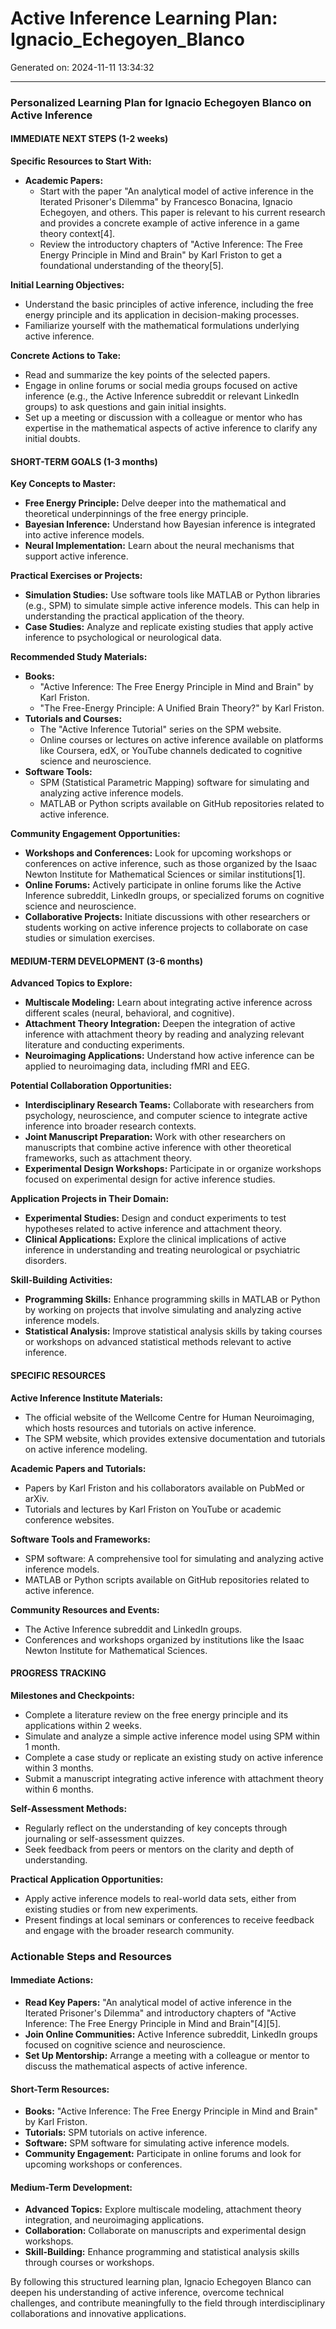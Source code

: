 # Active Inference Learning Plan: Ignacio_Echegoyen_Blanco

Generated on: 2024-11-11 13:34:32

---

### Personalized Learning Plan for Ignacio Echegoyen Blanco on Active Inference

#### IMMEDIATE NEXT STEPS (1-2 weeks)

**Specific Resources to Start With:**
- **Academic Papers:**
  - Start with the paper "An analytical model of active inference in the Iterated Prisoner's Dilemma" by Francesco Bonacina, Ignacio Echegoyen, and others. This paper is relevant to his current research and provides a concrete example of active inference in a game theory context[4].
  - Review the introductory chapters of "Active Inference: The Free Energy Principle in Mind and Brain" by Karl Friston to get a foundational understanding of the theory[5].

**Initial Learning Objectives:**
- Understand the basic principles of active inference, including the free energy principle and its application in decision-making processes.
- Familiarize yourself with the mathematical formulations underlying active inference.

**Concrete Actions to Take:**
- Read and summarize the key points of the selected papers.
- Engage in online forums or social media groups focused on active inference (e.g., the Active Inference subreddit or relevant LinkedIn groups) to ask questions and gain initial insights.
- Set up a meeting or discussion with a colleague or mentor who has expertise in the mathematical aspects of active inference to clarify any initial doubts.

#### SHORT-TERM GOALS (1-3 months)

**Key Concepts to Master:**
- **Free Energy Principle:** Delve deeper into the mathematical and theoretical underpinnings of the free energy principle.
- **Bayesian Inference:** Understand how Bayesian inference is integrated into active inference models.
- **Neural Implementation:** Learn about the neural mechanisms that support active inference.

**Practical Exercises or Projects:**
- **Simulation Studies:** Use software tools like MATLAB or Python libraries (e.g., SPM) to simulate simple active inference models. This can help in understanding the practical application of the theory.
- **Case Studies:** Analyze and replicate existing studies that apply active inference to psychological or neurological data.

**Recommended Study Materials:**
- **Books:**
  - "Active Inference: The Free Energy Principle in Mind and Brain" by Karl Friston.
  - "The Free-Energy Principle: A Unified Brain Theory?" by Karl Friston.
- **Tutorials and Courses:**
  - The "Active Inference Tutorial" series on the SPM website.
  - Online courses or lectures on active inference available on platforms like Coursera, edX, or YouTube channels dedicated to cognitive science and neuroscience.
- **Software Tools:**
  - SPM (Statistical Parametric Mapping) software for simulating and analyzing active inference models.
  - MATLAB or Python scripts available on GitHub repositories related to active inference.

**Community Engagement Opportunities:**
- **Workshops and Conferences:** Look for upcoming workshops or conferences on active inference, such as those organized by the Isaac Newton Institute for Mathematical Sciences or similar institutions[1].
- **Online Forums:** Actively participate in online forums like the Active Inference subreddit, LinkedIn groups, or specialized forums on cognitive science and neuroscience.
- **Collaborative Projects:** Initiate discussions with other researchers or students working on active inference projects to collaborate on case studies or simulation exercises.

#### MEDIUM-TERM DEVELOPMENT (3-6 months)

**Advanced Topics to Explore:**
- **Multiscale Modeling:** Learn about integrating active inference across different scales (neural, behavioral, and cognitive).
- **Attachment Theory Integration:** Deepen the integration of active inference with attachment theory by reading and analyzing relevant literature and conducting experiments.
- **Neuroimaging Applications:** Understand how active inference can be applied to neuroimaging data, including fMRI and EEG.

**Potential Collaboration Opportunities:**
- **Interdisciplinary Research Teams:** Collaborate with researchers from psychology, neuroscience, and computer science to integrate active inference into broader research contexts.
- **Joint Manuscript Preparation:** Work with other researchers on manuscripts that combine active inference with other theoretical frameworks, such as attachment theory.
- **Experimental Design Workshops:** Participate in or organize workshops focused on experimental design for active inference studies.

**Application Projects in Their Domain:**
- **Experimental Studies:** Design and conduct experiments to test hypotheses related to active inference and attachment theory.
- **Clinical Applications:** Explore the clinical implications of active inference in understanding and treating neurological or psychiatric disorders.

**Skill-Building Activities:**
- **Programming Skills:** Enhance programming skills in MATLAB or Python by working on projects that involve simulating and analyzing active inference models.
- **Statistical Analysis:** Improve statistical analysis skills by taking courses or workshops on advanced statistical methods relevant to active inference.

#### SPECIFIC RESOURCES

**Active Inference Institute Materials:**
- The official website of the Wellcome Centre for Human Neuroimaging, which hosts resources and tutorials on active inference.
- The SPM website, which provides extensive documentation and tutorials on active inference modeling.

**Academic Papers and Tutorials:**
- Papers by Karl Friston and his collaborators available on PubMed or arXiv.
- Tutorials and lectures by Karl Friston on YouTube or academic conference websites.

**Software Tools and Frameworks:**
- SPM software: A comprehensive tool for simulating and analyzing active inference models.
- MATLAB or Python scripts available on GitHub repositories related to active inference.

**Community Resources and Events:**
- The Active Inference subreddit and LinkedIn groups.
- Conferences and workshops organized by institutions like the Isaac Newton Institute for Mathematical Sciences.

#### PROGRESS TRACKING

**Milestones and Checkpoints:**
- Complete a literature review on the free energy principle and its applications within 2 weeks.
- Simulate and analyze a simple active inference model using SPM within 1 month.
- Complete a case study or replicate an existing study on active inference within 3 months.
- Submit a manuscript integrating active inference with attachment theory within 6 months.

**Self-Assessment Methods:**
- Regularly reflect on the understanding of key concepts through journaling or self-assessment quizzes.
- Seek feedback from peers or mentors on the clarity and depth of understanding.

**Practical Application Opportunities:**
- Apply active inference models to real-world data sets, either from existing studies or from new experiments.
- Present findings at local seminars or conferences to receive feedback and engage with the broader research community.

### Actionable Steps and Resources

#### Immediate Actions:
- **Read Key Papers:** "An analytical model of active inference in the Iterated Prisoner's Dilemma" and introductory chapters of "Active Inference: The Free Energy Principle in Mind and Brain"[4][5].
- **Join Online Communities:** Active Inference subreddit, LinkedIn groups focused on cognitive science and neuroscience.
- **Set Up Mentorship:** Arrange a meeting with a colleague or mentor to discuss the mathematical aspects of active inference.

#### Short-Term Resources:
- **Books:** "Active Inference: The Free Energy Principle in Mind and Brain" by Karl Friston.
- **Tutorials:** SPM tutorials on active inference.
- **Software:** SPM software for simulating active inference models.
- **Community Engagement:** Participate in online forums and look for upcoming workshops or conferences.

#### Medium-Term Development:
- **Advanced Topics:** Explore multiscale modeling, attachment theory integration, and neuroimaging applications.
- **Collaboration:** Collaborate on manuscripts and experimental design workshops.
- **Skill-Building:** Enhance programming and statistical analysis skills through courses or workshops.

By following this structured learning plan, Ignacio Echegoyen Blanco can deepen his understanding of active inference, overcome technical challenges, and contribute meaningfully to the field through interdisciplinary collaborations and innovative applications.